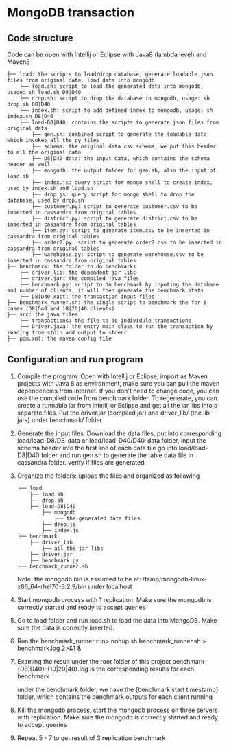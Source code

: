 # MongoDB transaction

## Code structure
Code can be open with Intellij or Eclipse with Java8 (lambda level) and Maven3
```
├── load: the scripts to load/drop database, generate loadable json files from original data, load data into mongodb
    ├── load.sh: script to load the generated data into mongodb, usage: sh load.sh D8|D40
    ├── drop.sh: script to drop the database in mongodb, usage: sh drop.sh D8|D40
    ├── index.sh: script to add defined index to mongodb, usage: sh index.sh D8|D40
    ├── load-D8|D40: contains the scripts to generate json files from original data
        ├── gen.sh: combined script to generate the loadable data, which invokes all the py files
        ├── schema: the original data csv schema, we put this header to all the original data
        ├── D8|D40-data: the input data, which contains the schema header as well
        ├── mongodb: the output folder for gen.sh, also the input of load.sh
        ├── index.js: query script for mongo shell to create index, used by index.sh and load.sh
        ├── drop.js: query script for mongo shell to drop the database, used by drop.sh
        ├── customer.py: script to generate customer.csv to be inserted in cassandra from original tables
        ├── district.py: script to generate district.csv to be inserted in cassandra from original tables
        ├── item.py: script to generate item.csv to be inserted in cassandra from original tables
        ├── order2.py: script to generate order2.csv to be inserted in cassandra from original tables
        ├── warehouse.py: script to generate warehouse.csv to be inserted in cassandra from original tables
├── benchmark: the folder to do benchmarks
    ├── driver_lib: the dependent jar libs
    ├── driver.jar: the compiled java files
    ├── benchmark.py: script to do benchmark by inputing the database and number of clients, it will then generate the benchmark stats
    ├── D8|D40-xact: the transaction input files
├── benchmark_runner.sh: the single script to benchmark the for 6 cases (D8|D40 and 10|20|40 clients)
├── src: the java files
    ├── transactions: the file to do individule transactions
    ├── Driver.java: the entry main class to run the transaction by reading from stdin and output to stderr
├── pom.xml: the maven config file
```

## Configuration and run program
1. Compile the program:
    Open with Intellij or Eclipse, import as Maven projects with Java 8 as environment, make sure you can pull the maven dependencies from internet. If you don't need to change code, you can use the compiled code from benchmark folder. To regenerate, you can create a runnable jar from Intellij or Eclipse and get all the jar libs into a separate files. Put the driver.jar (compiled jar) and driver_lib/ (the lib jars) under benchmark/ folder

2. Generate the input files:
    Download the data files, put into corresponding load/load-D8/D8-data or load/load-D40/D40-data folder, input the schema header into the first line of each data file
    go into load/load-D8|D40 folder and run gen.sh to generate the table data file in cassandra folder. verify if files are generated

3. Organize the folders:
    upload the files and organized as following
    ```
    ├── load
        ├── load.sh
        ├── drop.sh
        ├── load-D8|D40
            ├── mongodb
                ├── the generated data files
            ├── drop.js
            ├── index.js
    ├── benchmark
        ├── driver_lib
            ├── all the jar libs
        ├── driver.jar
        ├── benchmark.py
    ├── benchmark_runner.sh
    ```
    Note: the mongodb bin is assumed to be at: /temp/mongodb-linux-x86_64-rhel70-3.2.9/bin under localhost

4. Start mongodb process with 1 replication. Make sure the mongodb is correctly started and ready to accept queries

5. Go to load folder and run load.sh to load the data into MongoDB. Make sure the data is correctly inserted.

6. Run the benchmark_runner
    run> nohup sh benchmark_runner.sh > benchmark.log 2>&1 &

7. Examing the result
    under the root folder of this project
    benchmark-{D8|D40}-{10|20|40}.log is the corresponding results for each benchmark

    under the benchmark folder, we have the {benchmark start timestamp} folder, which contains the benchmark outputs for each client running

8. Kill the mongodb process, start the mongodb process on three servers with replication. Make sure the mongodb is correctly started and ready to accept queries

9. Repeat 5 - 7 to get result of 3 replication benchmark